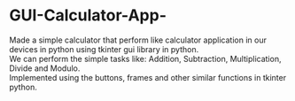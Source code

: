 # GUI-Calculator-App-
Made a simple calculator that perform like calculator application in our devices in python using tkinter gui library in python. <br>
We can perform the simple tasks like: Addition, Subtraction, Multiplication, Divide and Modulo. <br> 
Implemented using the buttons, frames and other similar functions in tkinter python. <br> 
